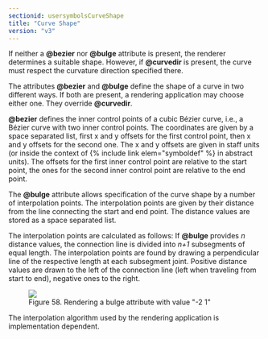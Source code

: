 ```yaml
---
sectionid: usersymbolsCurveShape
title: "Curve Shape"
version: "v3"
---
```


If neither a **@bezier** nor **@bulge** attribute is present, the renderer
determines a suitable shape. However, if **@curvedir** is present, the curve must
respect the curvature direction specified there.

The attributes **@bezier** and **@bulge** define the shape of a curve in two
different ways. If both are present, a rendering application may choose either one.
They
override **@curvedir**.

**@bezier** defines the inner control points of a cubic Bézier curve, i.e., a Bézier
curve with two inner control points. The coordinates are given by a space separated
list,
first x and y offsets for the first control point, then x and y offsets for the second
one.
The x and y offsets are given in staff units (or inside the context of {% include link elem="symboldef" %} in abstract units). The offsets for the first inner control point are
relative to the start point, the ones for the second inner control point are relative
to the
end point.

The **@bulge** attribute allows specification of the curve shape by a number of
interpolation points. The interpolation points are given by their distance from the
line
connecting the start and end point. The distance values are stored as a space separated
list.

The interpolation points are calculated as follows: If **@bulge** provides
*n* distance values, the connection line is divided into
*n+1* subsegments of equal length. The interpolation points are found by
drawing a perpendicular line of the respective length at each subsegment joint. Positive
distance values are drawn to the left of the connection line (left when traveling
from start
to end), negative ones to the right.

<figure class="figure"><img src="{{ site.baseurl }}/Images/modules/usersymbols/bulge.png" class="img-responsive"><figcaption class="figure-caption">Figure 58. Rendering a bulge attribute with value "-2 1"</figcaption>
</figure>The interpolation algorithm used by the rendering application is implementation
dependent.

